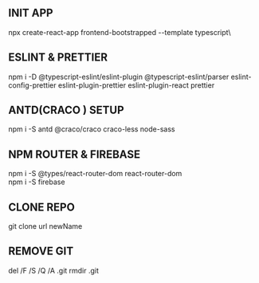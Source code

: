 ## INIT APP
npx create-react-app frontend-bootstrapped --template typescript\
## ESLINT & PRETTIER 
npm i -D @typescript-eslint/eslint-plugin @typescript-eslint/parser eslint-config-prettier eslint-plugin-prettier eslint-plugin-react prettier

## ANTD(CRACO ) SETUP
npm i -S antd @craco/craco craco-less node-sass 

## NPM ROUTER & FIREBASE 
npm i -S @types/react-router-dom react-router-dom\
npm i -S firebase


## CLONE REPO 
git clone url newName

## REMOVE GIT 
del /F /S /Q /A .git
rmdir .git
